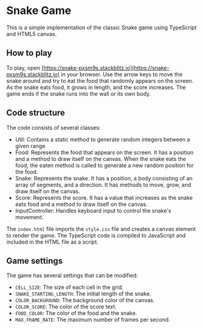 # Snake Game

This is a simple implementation of the classic Snake game using TypeScript and HTML5 canvas.

## How to play

To play, open [https://snake-pxsm9s.stackblitz.io](https://snake-pxsm9s.stackblitz.io) in your browser. Use the arrow keys to move the snake around and try to eat the food that randomly appears on the screen. As the snake eats food, it grows in length, and the score increases. The game ends if the snake runs into the wall or its own body.

## Code structure

The code consists of several classes:

- Util: Contains a static method to generate random integers between a given range.
- Food: Represents the food that appears on the screen. It has a position and a method to draw itself on the canvas. When the snake eats the food, the eaten method is called to generate a new random position for the food.
- Snake: Represents the snake. It has a position, a body consisting of an array of segments, and a direction. It has methods to move, grow, and draw itself on the canvas.
- Score: Represents the score. It has a value that increases as the snake eats food and a method to draw itself on the canvas.
- InputController: Handles keyboard input to control the snake's movement.

The `index.html` file imports the `style.css` file and creates a canvas element to render the game. The TypeScript code is compiled to JavaScript and included in the HTML file as a script.

## Game settings

The game has several settings that can be modified:

- `CELL_SIZE`: The size of each cell in the grid.
- `SNAKE_STARTING_LENGTH`: The initial length of the snake.
- `COLOR_BACKGROUND`: The background color of the canvas.
- `COLOR_SCORE`: The color of the score text.
- `FOOD_COLOR`: The color of the food and the snake.
- `MAX_FRAME_RATE`: The maximum number of frames per second.
